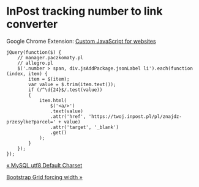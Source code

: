 # InPost tracking number to link converter

Google Chrome Extension: [Custom JavaScript for websites](https://chrome.google.com/webstore/detail/custom-javascript-for-web/poakhlngfciodnhlhhgnaaelnpjljija)

    jQuery(function($) {
        // manager.paczkomaty.pl
        // allegro.pl
        $('.number > span, div.jsAddPackage.jsonLabel li').each(function (index, item) {
            item = $(item);
            var value = $.trim(item.text());
            if (/^\d{24}$/.test(value))
            {
                item.html(
                    $('<a/>')
                    .text(value)
                    .attr('href', 'https://twoj.inpost.pl/pl/znajdz-przesylke?parcel=' + value)
                    .attr('target', '_blank')
                    .get()
                );
            }
        });
    });



[« MySQL utf8 Default Charset](mysql-utf8-default-charset.html)

[Bootstrap Grid forcing width »](bootstrap-grid-forcing-width.html)


